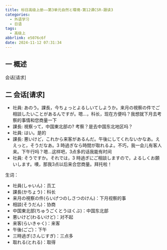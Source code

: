 ```yaml
---
title: 标日高级上册——第3单元自然と環境-第12课CSR-跟读3
categories:
  - 外语学习
  - 日语
tags:
  - 高级上
abbrlink: e5076c6f
date: 2024-11-12 07:31:34
---
```

## 一 概述

会话[请求]

<!--more-->

## 二 会话[请求]

* 社員: あのう。課長，今ちょっとよるしいてしようか。来月の視察の件でご相談したいことがあるんですが。嗯...，科长，现在方便吗？我想就下月去考察的事情和您商量一下
* 課長: 視察って，中国東北部の? 考察？是去中国东北地区吗？
* 社員: はい。是的
* 課長: 悪いけど，これから来客があるんだ。午後にしてくれないかなあ。ええっと，そうだなあ。3 時過ぎなら時間が取れるよ。不巧，我一会儿有客人来。下午行吗？嗯...这样吧，3点多的话我能有时间
* 社員: そうですか。それでは，3 時過ぎにご相談しますので，よるしくお願いします。噢，那我3点以后来合您商量。拜托啦！

生词：

* 社員(しゃいん)：员工
* 課長(かちょう)：科长
* 来月の視察の件(らいげつのしさつのけん)：下月视察的事
* 相談(そうだん)：协商
* 中国東北部(ちゅうごくとうほくぶ)：中国东北部
* 悪いけど(わるいけど)：对不起
* 来客(らいきゃく)：来客
* 午後(ごご)：下午
* 三時過ぎ(さんじすぎ)：三点多
* 取れる(とれる)：取得

